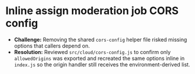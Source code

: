 # Inline assign moderation job CORS config

- **Challenge:** Removing the shared `cors-config` helper file risked missing options that callers depend on.
- **Resolution:** Reviewed `src/cloud/cors-config.js` to confirm only `allowedOrigins` was exported and recreated the same options inline in `index.js` so the origin handler still receives the environment-derived list.
